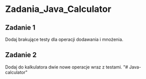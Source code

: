 # Zadania_Java_Calculator

## Zadanie 1

Dodaj brakujące testy dla operacji dodawania i mnożenia.

## Zadanie 2

Dodaj do kalkulatora dwie nowe operacje wraz z testami. "# Java-calculator" 
